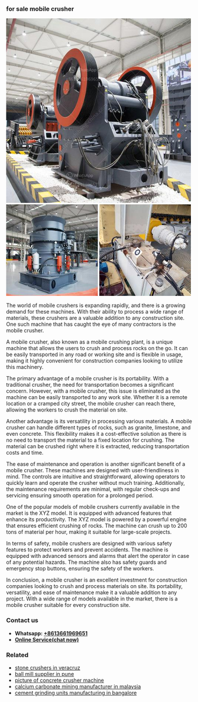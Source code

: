<h3>for sale mobile crusher</h3><img src='1706768160.jpg' alt=''><p>The world of mobile crushers is expanding rapidly, and there is a growing demand for these machines. With their ability to process a wide range of materials, these crushers are a valuable addition to any construction site. One such machine that has caught the eye of many contractors is the mobile crusher.</p><p>A mobile crusher, also known as a mobile crushing plant, is a unique machine that allows the users to crush and process rocks on the go. It can be easily transported in any road or working site and is flexible in usage, making it highly convenient for construction companies looking to utilize this machinery.</p><p>The primary advantage of a mobile crusher is its portability. With a traditional crusher, the need for transportation becomes a significant concern. However, with a mobile crusher, this issue is eliminated as the machine can be easily transported to any work site. Whether it is a remote location or a cramped city street, the mobile crusher can reach there, allowing the workers to crush the material on site.</p><p>Another advantage is its versatility in processing various materials. A mobile crusher can handle different types of rocks, such as granite, limestone, and even concrete. This flexibility makes it a cost-effective solution as there is no need to transport the material to a fixed location for crushing. The material can be crushed right where it is extracted, reducing transportation costs and time.</p><p>The ease of maintenance and operation is another significant benefit of a mobile crusher. These machines are designed with user-friendliness in mind. The controls are intuitive and straightforward, allowing operators to quickly learn and operate the crusher without much training. Additionally, the maintenance requirements are minimal, with regular check-ups and servicing ensuring smooth operation for a prolonged period.</p><p>One of the popular models of mobile crushers currently available in the market is the XYZ model. It is equipped with advanced features that enhance its productivity. The XYZ model is powered by a powerful engine that ensures efficient crushing of rocks. The machine can crush up to 200 tons of material per hour, making it suitable for large-scale projects.</p><p>In terms of safety, mobile crushers are designed with various safety features to protect workers and prevent accidents. The machine is equipped with advanced sensors and alarms that alert the operator in case of any potential hazards. The machine also has safety guards and emergency stop buttons, ensuring the safety of the workers.</p><p>In conclusion, a mobile crusher is an excellent investment for construction companies looking to crush and process materials on site. Its portability, versatility, and ease of maintenance make it a valuable addition to any project. With a wide range of models available in the market, there is a mobile crusher suitable for every construction site.</p><h3>Contact us</h3><ul><li><strong>Whatsapp:&nbsp;<a href="https://wa.me/8613661969651">+8613661969651</a></strong></li><li><a href="https://swt.shibang-china.com/?git&amp;zhl&amp;for sale mobile crusher"><strong>Online Service(chat now)</strong></a></li></ul><h3>Related</h3><ul><li><a href='stone crushers in veracruz.md'>stone crushers in veracruz</a></li><li><a href='ball mill supplier in pune.md'>ball mill supplier in pune</a></li><li><a href='picture of concrete crusher machine.md'>picture of concrete crusher machine</a></li><li><a href='calcium carbonate mining manufacturer in malaysia.md'>calcium carbonate mining manufacturer in malaysia</a></li><li><a href='cement grinding units manufacturing in bangalore.md'>cement grinding units manufacturing in bangalore</a></li></ul>